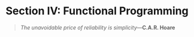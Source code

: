 # Section IV: Functional Programming

> *The unavoidable price of reliability is simplicity*—**C.A.R. Hoare**